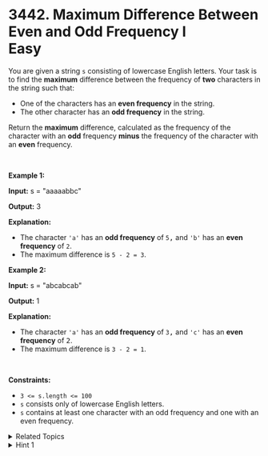 
# 3442. Maximum Difference Between Even and Odd Frequency I<br> Easy

<p>You are given a string <code>s</code> consisting of lowercase English letters. Your task is to find the <strong>maximum</strong> difference between the frequency of <strong>two</strong> characters in the string such that:</p>

<ul>
	<li>One of the characters has an <strong>even frequency</strong> in the string.</li>
	<li>The other character has an <strong>odd frequency</strong> in the string.</li>
</ul>

<p>Return the <strong>maximum</strong> difference, calculated as the frequency of the character with an <b>odd</b> frequency <strong>minus</strong> the frequency of the character with an <b>even</b> frequency.</p>

<p>&nbsp;</p>
<p><strong class="example">Example 1:</strong></p>

<div class="example-block">
<p><strong>Input:</strong> <span class="example-io">s = &quot;aaaaabbc&quot;</span></p>

<p><strong>Output:</strong> 3</p>

<p><strong>Explanation:</strong></p>

<ul>
	<li>The character <code>&#39;a&#39;</code> has an <strong>odd frequency</strong> of <code><font face="monospace">5</font></code><font face="monospace">,</font> and <code>&#39;b&#39;</code> has an <strong>even frequency</strong> of <code><font face="monospace">2</font></code>.</li>
	<li>The maximum difference is <code>5 - 2 = 3</code>.</li>
</ul>
</div>

<p><strong class="example">Example 2:</strong></p>

<div class="example-block">
<p><strong>Input:</strong> <span class="example-io">s = &quot;abcabcab&quot;</span></p>

<p><strong>Output:</strong> 1</p>

<p><strong>Explanation:</strong></p>

<ul>
	<li>The character <code>&#39;a&#39;</code> has an <strong>odd frequency</strong> of <code><font face="monospace">3</font></code><font face="monospace">,</font> and <code>&#39;c&#39;</code> has an <strong>even frequency</strong> of <font face="monospace">2</font>.</li>
	<li>The maximum difference is <code>3 - 2 = 1</code>.</li>
</ul>
</div>

<p>&nbsp;</p>
<p><strong>Constraints:</strong></p>

<ul>
	<li><code>3 &lt;= s.length &lt;= 100</code></li>
	<li><code>s</code> consists only of lowercase English letters.</li>
	<li><code>s</code> contains at least one character with an odd frequency and one with an even frequency.</li>
</ul>


<details>

<summary> Related Topics </summary>

-	`Hash Table`
-	`String`
-	`Counting`

</details>


<details>
<summary> Hint 1 </summary>
Use a frequency map to identify the maximum odd and minimum even frequencies. Then, calculate their difference.
</details>